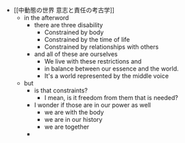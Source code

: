 - [[中動態の世界 意志と責任の考古学]]
	- in the afterword
		- there are three disability
			- Constrained by body
			- Constrained by the time of life
			- Constrained by relationships with others
		- and all of these are ourselves
			- We live with these restrictions and
			- in balance between our essence and the world.
			- It's a world represented by the middle voice
	- but
		- is that constraints?
			- I mean, is it freedom from them that is needed?
		- I wonder if those are in our power as well
			- we are with the body
			- we are in our history
			- we are together
		- 